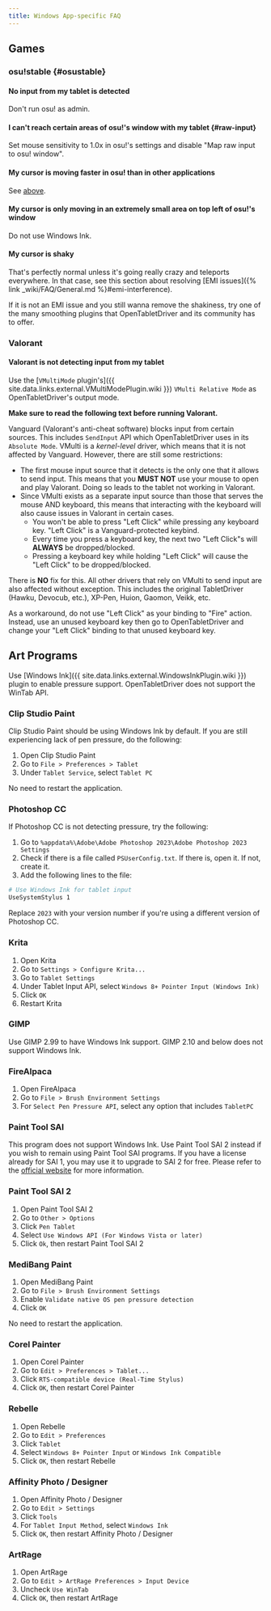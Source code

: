 ```yaml
---
title: Windows App-specific FAQ
---
```


## Games

### osu!stable {#osustable}

#### No input from my tablet is detected

Don't run osu! as admin.

#### I can't reach certain areas of osu!'s window with my tablet {#raw-input}

Set mouse sensitivity to 1.0x in osu!'s settings and disable "Map raw input to osu! window".

#### My cursor is moving faster in osu! than in other applications

See [above](#raw-input).

#### My cursor is only moving in an extremely small area on top left of osu!'s window

Do not use Windows Ink.

#### My cursor is shaky

That's perfectly normal unless it's going really crazy and teleports everywhere. In that case, see this section about resolving [EMI issues]({% link _wiki/FAQ/General.md %}#emi-interference).

If it is not an EMI issue and you still wanna remove the shakiness, try one of the many smoothing plugins that OpenTabletDriver and its community has to offer.

### Valorant

#### Valorant is not detecting input from my tablet

Use the [`VMultiMode` plugin's]({{ site.data.links.external.VMultiModePlugin.wiki }}) `VMulti Relative Mode` as OpenTabletDriver's output mode.

**Make sure to read the following text before running Valorant.**

Vanguard (Valorant's anti-cheat software) blocks input from certain sources. This includes `SendInput` API which OpenTabletDriver uses in its `Absolute Mode`. VMulti is a *kernel-level* driver, which means that it is not affected by Vanguard. However, there are still some restrictions:

- The first mouse input source that it detects is the only one that it allows to send input. This means that you **MUST NOT** use your mouse to open and play Valorant. Doing so leads to the tablet not working in Valorant.
- Since VMulti exists as a separate input source than those that serves the mouse AND keyboard, this means that interacting with the keyboard will also cause issues in Valorant in certain cases.
    - You won't be able to press "Left Click" while pressing any keyboard key. "Left Click" is a Vanguard-protected keybind.
    - Every time you press a keyboard key, the next two "Left Click"s will **ALWAYS** be dropped/blocked.
    - Pressing a keyboard key while holding "Left Click" will cause the "Left Click" to be dropped/blocked.

There is **NO** fix for this. All other drivers that rely on VMulti to send input are also affected without exception. This includes the original TabletDriver (Hawku, Devocub, etc.), XP-Pen, Huion, Gaomon, Veikk, etc.

As a workaround, do not use "Left Click" as your binding to "Fire" action. Instead, use an unused keyboard key then go to OpenTabletDriver and change your "Left Click" binding to that unused keyboard key.

## Art Programs

Use [Windows Ink]({{ site.data.links.external.WindowsInkPlugin.wiki }}) plugin to enable pressure support.
OpenTabletDriver does not support the WinTab API.

### Clip Studio Paint

Clip Studio Paint should be using Windows Ink by default. If you are still experiencing lack of pen
pressure, do the following:

1. Open Clip Studio Paint
2. Go to `File > Preferences > Tablet`
3. Under `Tablet Service`, select `Tablet PC`

No need to restart the application.

### Photoshop CC

If Photoshop CC is not detecting pressure, try the following:

1. Go to `%appdata%\Adobe\Adobe Photoshop 2023\Adobe Photoshop 2023 Settings`
2. Check if there is a file called `PSUserConfig.txt`. If there is, open it. If not, create it.
3. Add the following lines to the file:

```sh
# Use Windows Ink for tablet input
UseSystemStylus 1
```

Replace `2023` with your version number if you're using a different version of Photoshop CC.

### Krita

1. Open Krita
2. Go to `Settings > Configure Krita...`
3. Go to `Tablet Settings`
4. Under Tablet Input API, select `Windows 8+ Pointer Input (Windows Ink)`
5. Click `OK`
6. Restart Krita

### GIMP

Use GIMP 2.99 to have Windows Ink support. GIMP 2.10 and below does not support Windows Ink.

### FireAlpaca

1. Open FireAlpaca
2. Go to `File > Brush Environment Settings`
3. For `Select Pen Pressure API`, select any option that includes `TabletPC`

### Paint Tool SAI

This program does not support Windows Ink. Use Paint Tool SAI 2 instead if you wish to remain using
Paint Tool SAI programs. If you have a license already for SAI 1, you may use it to upgrade to SAI
2 for free. Please refer to the [official website](https://www.systemax.jp/en/sai/devdept.html)
for more information.

### Paint Tool SAI 2

1. Open Paint Tool SAI 2
2. Go to `Other > Options`
3. Click `Pen Tablet`
4. Select `Use Windows API (For Windows Vista or later)`
5. Click `Ok`, then restart Paint Tool SAI 2

### MediBang Paint

1. Open MediBang Paint
2. Go to `File > Brush Environment Settings`
3. Enable `Validate native OS pen pressure detection`
4. Click `OK`

No need to restart the application.

### Corel Painter

1. Open Corel Painter
2. Go to `Edit > Preferences > Tablet...`
3. Click `RTS-compatible device (Real-Time Stylus)`
4. Click `OK`, then restart Corel Painter

### Rebelle

1. Open Rebelle
2. Go to `Edit > Preferences`
3. Click `Tablet`
4. Select `Windows 8+ Pointer Input` or `Windows Ink Compatible`
5. Click `OK`, then restart Rebelle

### Affinity Photo / Designer

1. Open Affinity Photo / Designer
2. Go to `Edit > Settings`
3. Click `Tools`
4. For `Tablet Input Method`, select `Windows Ink`
5. Click `OK`, then restart Affinity Photo / Designer

### ArtRage

1. Open ArtRage
2. Go to `Edit > ArtRage Preferences > Input Device`
3. Uncheck `Use WinTab`
4. Click `OK`, then restart ArtRage
